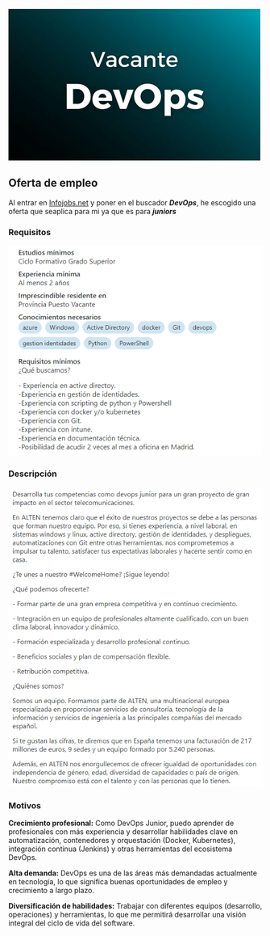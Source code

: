 ![](./Imagenes/5.jpg)

## Oferta de empleo
 Al entrar en [Infojobs.net](https://www.infojobs.net/) y poner en el buscador ***DevOps***, he escogido una oferta que seaplica para mi ya que es para ***juniors***

### Requisitos

![](./Imagenes/6.png)

### Descripción

![](./Imagenes/7.png)

### Motivos 

**Crecimiento profesional:** Como DevOps Junior, puedo aprender de profesionales con más experiencia y desarrollar habilidades clave en automatización, contenedores y orquestación (Docker, Kubernetes), integración continua (Jenkins) y otras herramientas del ecosistema DevOps.

**Alta demanda:** DevOps es una de las áreas más demandadas actualmente en tecnología, lo que significa buenas oportunidades de empleo y crecimiento a largo plazo.

**Diversificación de habilidades:** Trabajar con diferentes equipos (desarrollo, operaciones) y herramientas, lo que me permitirá desarrollar una visión integral del ciclo de vida del software.
